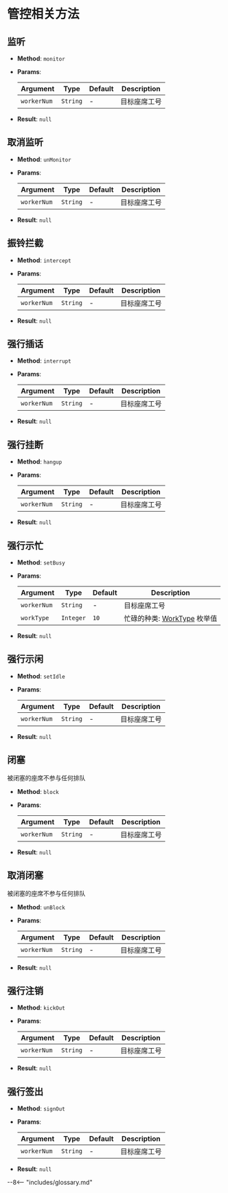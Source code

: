 # 管控相关方法

## 监听

-   **Method**: `monitor`

-   **Params**:

    | Argument    | Type     | Default | Description  |
    | ----------- | -------- | ------- | ------------ |
    | `workerNum` | `String` | -       | 目标座席工号 |

-   **Result**: `null`

## 取消监听

-   **Method**: `unMonitor`

-   **Params**:

    | Argument    | Type     | Default | Description  |
    | ----------- | -------- | ------- | ------------ |
    | `workerNum` | `String` | -       | 目标座席工号 |

-   **Result**: `null`

## 振铃拦截

-   **Method**: `intercept`

-   **Params**:

    | Argument    | Type     | Default | Description  |
    | ----------- | -------- | ------- | ------------ |
    | `workerNum` | `String` | -       | 目标座席工号 |

-   **Result**: `null`

## 强行插话

-   **Method**: `interrupt`

-   **Params**:

    | Argument    | Type     | Default | Description  |
    | ----------- | -------- | ------- | ------------ |
    | `workerNum` | `String` | -       | 目标座席工号 |

-   **Result**: `null`

## 强行挂断

-   **Method**: `hangup`

-   **Params**:

    | Argument    | Type     | Default | Description  |
    | ----------- | -------- | ------- | ------------ |
    | `workerNum` | `String` | -       | 目标座席工号 |

-   **Result**: `null`

## 强行示忙

-   **Method**: `setBusy`

-   **Params**:

    | Argument    | Type      | Default | Description                     |
    | ----------- | --------- | ------- | ------------------------------- |
    | `workerNum` | `String`  | -       | 目标座席工号                    |
    | `workType`  | `Integer` | `10`    | 忙碌的种类: [WorkType][] 枚举值 |

-   **Result**: `null`

## 强行示闲

-   **Method**: `setIdle`

-   **Params**:

    | Argument    | Type     | Default | Description  |
    | ----------- | -------- | ------- | ------------ |
    | `workerNum` | `String` | -       | 目标座席工号 |

-   **Result**: `null`

## 闭塞

被闭塞的座席不参与任何排队

-   **Method**: `block`

-   **Params**:

    | Argument    | Type     | Default | Description  |
    | ----------- | -------- | ------- | ------------ |
    | `workerNum` | `String` | -       | 目标座席工号 |

-   **Result**: `null`

## 取消闭塞

被闭塞的座席不参与任何排队

-   **Method**: `unBlock`

-   **Params**:

    | Argument    | Type     | Default | Description  |
    | ----------- | -------- | ------- | ------------ |
    | `workerNum` | `String` | -       | 目标座席工号 |

-   **Result**: `null`

## 强行注销

-   **Method**: `kickOut`

-   **Params**:

    | Argument    | Type     | Default | Description  |
    | ----------- | -------- | ------- | ------------ |
    | `workerNum` | `String` | -       | 目标座席工号 |

-   **Result**: `null`

## 强行签出

-   **Method**: `signOut`

-   **Params**:

    | Argument    | Type     | Default | Description  |
    | ----------- | -------- | ------- | ------------ |
    | `workerNum` | `String` | -       | 目标座席工号 |

-   **Result**: `null`

[worktype]: ../types/enums.md#座席工作类型

--8<-- "includes/glossary.md"
